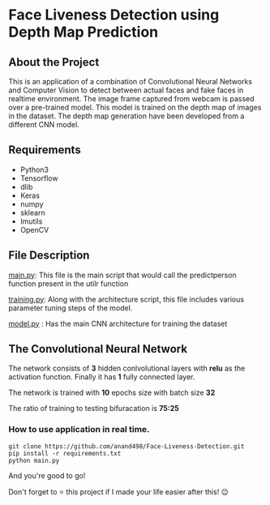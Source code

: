 # Face Liveness Detection using Depth Map Prediction

## About the Project

This is an application of a combination of Convolutional Neural Networks and Computer Vision to detect
between actual faces and fake faces in realtime environment. The image frame captured from webcam is passed over a pre-trained model. This model is trained on the depth map of images in the dataset. The depth map generation have been developed from a different CNN model.



## Requirements

* Python3
* Tensorflow
* dlib
* Keras
* numpy
* sklearn
* Imutils
* OpenCV 


## File Description

[main.py](https://github.com/anand498/Face-Liveness-Detection/blob/master/main.py):
This file is the main script that would call the predictperson function present in the utilr function

[training.py](https://github.com/anand498/Face-Liveness-Detection/blob/master/training.py):
Along with the architecture script, this file includes various parameter tuning steps of the model.

[model.py](https://github.com/anand498/Face-Liveness-Detection/blob/master/livenessdetect/model.py) :
Has the main CNN architecture for training the dataset

## The Convolutional Neural Network

The network consists of **3** hidden conlvolutional layers with **relu** as the activation function. Finally it has **1** fully connected layer.

The network is trained with **10** epochs size with batch size **32**

The ratio of training to testing bifuracation is **75:25**


### How to use application in real time.


```
git clone https://github.com/anand498/Face-Liveness-Detection.git
pip install -r requirements.txt
python main.py
```
And you're good to go!

Don't forget to  :star:  this project if I made your life easier after this! :wink:



